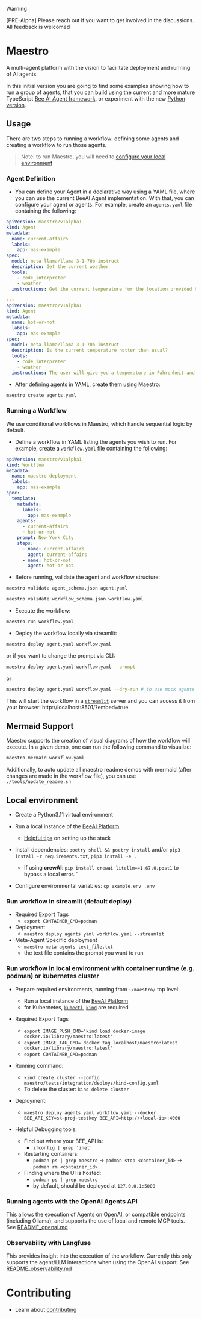 > [!WARNING]
> [PRE-Alpha] Please reach out if you want to get involved in the discussions. All feedback is welcomed

# Maestro

A multi-agent platform with the vision to facilitate deployment and running of AI agents.

In this initial version you are going to find some examples showing how to run a group of agents, that you can build using the current and more mature TypeScript [Bee AI Agent framework](https://github.com/i-am-bee/bee-agent-framework), or experiment with the new [Python version](../framework/bee-py).

## Usage

There are two steps to running a workflow: defining some agents and creating a workflow to run those agents.

> Note: to run Maestro, you will need to [configure your local environment](#local-environment)

### Agent Definition

* You can define your Agent in a declarative way using a YAML file, where you can use the current BeeAI Agent implementation. With that, you can configure your agent or agents. For example, create an `agents.yaml` file containing the following:

```yaml
apiVersion: maestro/v1alpha1
kind: Agent
metadata:
  name: current-affairs
  labels:
    app: mas-example
spec:
  model: meta-llama/llama-3-1-70b-instruct
  description: Get the current weather
  tools:
    - code_interpreter
    - weather
  instructions: Get the current temperature for the location provided by the user. Return results in Fahrenheit.

---
apiVersion: maestro/v1alpha1
kind: Agent
metadata:
  name: hot-or-not
  labels:
    app: mas-example
spec:
  model: meta-llama/llama-3-1-70b-instruct
  description: Is the current temperature hotter than usual?
  tools:
    - code_interpreter
    - weather
  instructions: The user will give you a temperature in Fahrenheit and a location. Use the OpenMateo weather tool to find the average monthly temperature for the location. Answer if the temperature provided by the user is hotter or colder than the average found by the tool.
```

* After defining agents in YAML, create them using Maestro:

```bash
maestro create agents.yaml
```

### Running a Workflow

We use conditional workflows in Maestro, which handle sequential logic by default.

* Define a workflow in YAML listing the agents you wish to run. For example, create a `workflow.yaml` file containing the following:

```yaml
apiVersion: maestro/v1alpha1
kind: Workflow
metadata:
  name: maestro-deployment
  labels:
    app: mas-example
spec:
  template:
    metadata:
      labels:
        app: mas-example
    agents:
      - current-affairs
      - hot-or-not
    prompt: New York City
    steps:
      - name: current-affairs
        agent: current-affairs
      - name: hot-or-not
        agent: hot-or-not
```

* Before running, validate the agent and workflow structure:

```bash
maestro validate agent_schema.json agent.yaml
```

```bash
maestro validate workflow_schema.json workflow.yaml
```

* Execute the workflow:

```bash
maestro run workflow.yaml
```

* Deploy the workflow locally via streamlit:

```bash
maestro deploy agent.yaml workflow.yaml
```

or if you want to change the prompt via CLI:

```bash
maestro deploy agent.yaml workflow.yaml --prompt
```

or

```bash
maestro deploy agent.yaml workflow.yaml --dry-run # to use mock agents for quick testing
```

This will start the workflow in a [`streamlit`]() server and you can access it from your browser: http://localhost:8501/?embed=true

## Mermaid Support

Maestro supports the creation of visual diagrams of how the workflow will execute. In a given demo,  one can run the following command to visualize:

```bash
maestro mermaid workflow.yaml
```

Additionally, to auto update all maestro readme demos with mermaid (after changes are made in the workflow file), you can use `./tools/update_readme.sh`

## Local environment

* Create a Python3.11 virtual environment
* Run a local instance of the [BeeAI Platform](https://github.com/i-am-bee/bee-stack)
  * [Helpful tips](./demos/README.md) on setting up the stack

* Install dependencies: `poetry shell && poetry install` and/or `pip3 install -r requirements.txt`, `pip3 install -e .`

  * If using **crewAI**: `pip install crewai litellm==1.67.0.post1` to bypass a local error.
`

* Configure environmental variables: `cp example.env .env`

### Run workflow in streamlit (default deploy)

* Required Export Tags
  * `export CONTAINER_CMD=podman`
* Deployment
  * `maestro deploy agents.yaml workflow.yaml --streamlit`
* Meta-Agent Specific deployment
  * `maestro meta-agents text_file.txt`
  * the text file contains the prompt you want to run

### Run workflow in local environment with container runtime (e.g. podman) or kubernetes cluster

* Prepare required environments, running from `~/maestro/` top level:
  * Run a local instance of the [BeeAI Platform](https://github.com/i-am-bee/bee-stack)
  * for Kubernetes, [`kubectl`](https://kubernetes.io/docs/tasks/tools/install-kubectl-macos/), [`kind`](https://kind.sigs.k8s.io/) are required

* Required Export Tags
  * `export IMAGE_PUSH_CMD='kind load docker-image docker.io/library/maestro:latest'`
  * `export IMAGE_TAG_CMD='docker tag localhost/maestro:latest docker.io/library/maestro:latest'`
  * `export CONTAINER_CMD=podman`

* Running command:
  * `kind create cluster --config maestro/tests/integration/deploys/kind-config.yaml`
  * To delete the cluster: `kind delete cluster`

* Deployment:
  * `maestro deploy agents.yaml workflow.yaml --docker BEE_API_KEY=sk-proj-testkey BEE_API=http://<local-ip>:4000`

* Helpful Debugging tools:
  * Find out where your BEE_API is:
    * `ifconfig | grep 'inet'`
  * Restarting containers:
    * `podman ps | grep maestro` -> `podman stop <container_id>` -> `podman rm <container_id>`
  * Finding where the UI is hosted:
    * `podman ps | grep maestro`
    * by default, should be deployed at `127.0.0.1:5000`

### Running agents with the OpenAI Agents API

This allows the execution of Agents on OpenAI, or compatible endpoints (including Ollama), and supports the use of local and remote MCP tools. See [README_openai.md](docs/README_openai.md)

### Observability with Langfuse

This provides insight into the execution of the workflow. Currently this 
only supports the agent/LLM interactions when using the OpenAI support. See [README_observability.md](docs/README_observability.md)

# Contributing
* Learn about [contributing](./demos/CONTRIBUTING.md)
